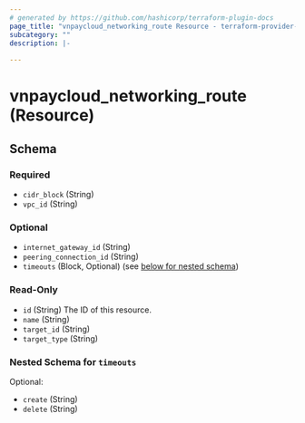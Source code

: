 ```yaml
---
# generated by https://github.com/hashicorp/terraform-plugin-docs
page_title: "vnpaycloud_networking_route Resource - terraform-provider-vnpaycloud"
subcategory: ""
description: |-
  
---
```


# vnpaycloud_networking_route (Resource)





<!-- schema generated by tfplugindocs -->
## Schema

### Required

- `cidr_block` (String)
- `vpc_id` (String)

### Optional

- `internet_gateway_id` (String)
- `peering_connection_id` (String)
- `timeouts` (Block, Optional) (see [below for nested schema](#nestedblock--timeouts))

### Read-Only

- `id` (String) The ID of this resource.
- `name` (String)
- `target_id` (String)
- `target_type` (String)

<a id="nestedblock--timeouts"></a>
### Nested Schema for `timeouts`

Optional:

- `create` (String)
- `delete` (String)
